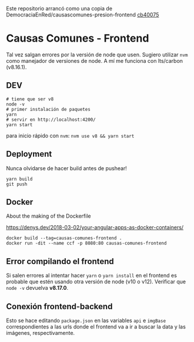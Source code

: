 Este repositorio arrancó como una copia de DemocraciaEnRed/causascomunes-presion-frontend [cb40075](https://github.com/DemocraciaEnRed/causascomunes-presion-frontend/tree/cb400753fdceb57253996354352ee9d234d4fe84)

# Causas Comunes - Frontend

Tal vez salgan errores por la versión de node que usen.
Sugiero utilizar `nvm` como manejador de versiones de node.
A mí me funciona con lts/carbon (v8.16.1).

## DEV

```
# tiene que ser v8
node -v
# primer instalación de paquetes
yarn
# servir en http://localhost:4200/
yarn start
```

para inicio rápido con `nvm`:
`nvm use v8 && yarn start`

## Deployment

Nunca olvidarse de hacer build antes de pushear!

```
yarn build
git push
```


## Docker

About the making of the Dockerfile 

https://denys.dev/2018-03-02/your-angular-apps-as-docker-containers/


```
docker build --tag=causas-comunes-frontend .
docker run -dit --name ccf -p 8080:80 causas-comunes-frontend
```

## Error compilando el frontend
Si salen errores al intentar hacer `yarn` o `yarn install` en el frontend 
es probable que estén usando otra versión de node (v10 o v12). 
Verificar que `node -v` devuelva **v8.17.0**.

## Conexión frontend-backend
Esto se hace editando `package.json` en las variables `api` e `imgBase`
correspondientes a las urls donde el frontend va a ir a buscar la data
y las imágenes, respectivamente.
